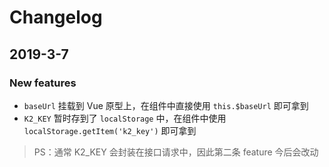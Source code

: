# Changelog

## 2019-3-7

### New features

* `baseUrl` 挂载到 Vue 原型上，在组件中直接使用 `this.$baseUrl` 即可拿到
* `K2_KEY` 暂时存到了 `localStorage` 中，在组件中使用 `localStorage.getItem('k2_key')` 即可拿到

>PS：通常 K2_KEY 会封装在接口请求中，因此第二条 feature 今后会改动